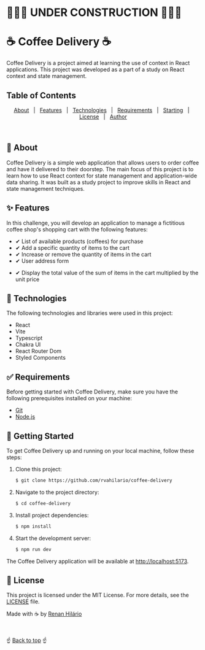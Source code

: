 # 🚧🚧🚧 UNDER CONSTRUCTION 🚧🚧🚧

# ☕ Coffee Delivery ☕

<!-- ![Coffee Delivery Logo](https://github.com/rvahilario/hilaricord/blob/main/public/frameGOWlogo.png) -->

Coffee Delivery is a project aimed at learning the use of context in React applications. This project was developed as a part of a study on React context and state management.

## Table of Contents

<!-- - [About](#about)
- [Features](#features)
- [Technologies](#technologies)
- [Requirements](#requirements)
- [Getting Started](#getting-started)
- [License](#license) -->

<p align="center">
  <a href="#about">About</a> &#xa0; | &#xa0;
  <a href="#features">Features</a> &#xa0; | &#xa0;
  <a href="#technologies">Technologies</a> &#xa0; | &#xa0;
  <a href="#requirements">Requirements</a> &#xa0; | &#xa0;
  <a href="#getting-starting">Starting</a> &#xa0; | &#xa0;
  <a href="#license">License</a> &#xa0; | &#xa0;
  <a href="https://github.com/rvahilario" target="_blank">Author</a>
</p>

&#xa0;

## 🎯 About

Coffee Delivery is a simple web application that allows users to order coffee and have it delivered to their doorstep. The main focus of this project is to learn how to use React context for state management and application-wide data sharing. It was built as a study project to improve skills in React and state management techniques.

## ✨ Features

In this challenge, you will develop an application to manage a fictitious coffee shop's shopping cart with the following features:

- ✔ List of available products (coffees) for purchase
- ✔ Add a specific quantity of items to the cart
- ✔ Increase or remove the quantity of items in the cart
- ✔ User address form
<!-- - ✔ Display the total number of items in the cart in the Header -->
- ✔ Display the total value of the sum of items in the cart multiplied by the unit price

## 🚀 Technologies

The following technologies and libraries were used in this project:

- React
- Vite
- Typescript
- Chakra UI
- React Router Dom
- Styled Components

## ✅ Requirements

Before getting started with Coffee Delivery, make sure you have the following prerequisites installed on your machine:

- [Git](https://git-scm.com)
- [Node.js](https://nodejs.org/en/)

## 🏁 Getting Started

To get Coffee Delivery up and running on your local machine, follow these steps:

1. Clone this project:

   ```bash
   $ git clone https://github.com/rvahilario/coffee-delivery
   ```

2. Navigate to the project directory:

   ```bash
   $ cd coffee-delivery
   ```

3. Install project dependencies:

   ```bash
   $ npm install
   ```

4. Start the development server:

   ```bash
   $ npm run dev
   ```

The Coffee Delivery application will be available at [http://localhost:5173](http://localhost:5173).

## 📝 License

This project is licensed under the MIT License. For more details, see the [LICENSE](LICENSE.md) file.

Made with ☕ by [Renan Hilário](https://github.com/rvahilario)

&#xa0;

☝️ [Back to top](#coffee-delivery) ☝️
